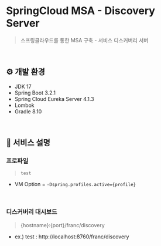 # SpringCloud MSA - Discovery Server
> 스프링클라우드를 통한 MSA 구축 - 서비스 디스커버리 서버 

<br/>

## ⚙️ 개발 환경
- JDK 17
- Spring Boot 3.2.1
- Spring Cloud Eureka Server 4.1.3
- Lombok
- Gradle 8.10

<br/>

## 📌 서비스 설명

### 프로파일
> `test`
- VM Option = `-Dspring.profiles.active={profile}`

<br/>

### 디스커버리 대시보드
> {hostname}:{port}/franc/discovery
- ex.) test : http://localhost:8760/franc/discovery
